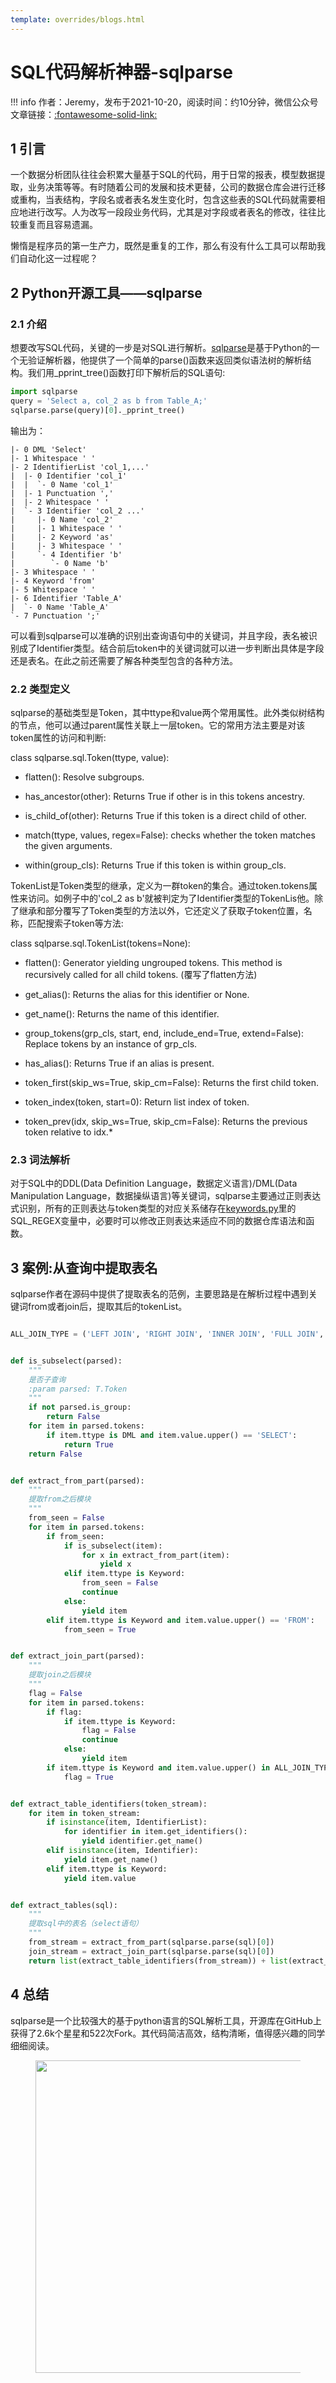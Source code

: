 ```yaml
---
template: overrides/blogs.html
---
```


# SQL代码解析神器-sqlparse

!!! info
    作者：Jeremy，发布于2021-10-20，阅读时间：约10分钟，微信公众号文章链接：[:fontawesome-solid-link:]()

## 1 引言

一个数据分析团队往往会积累大量基于SQL的代码，用于日常的报表，模型数据提取，业务决策等等。有时随着公司的发展和技术更替，公司的数据仓库会进行迁移或重构，当表结构，字段名或者表名发生变化时，包含这些表的SQL代码就需要相应地进行改写。人为改写一段段业务代码，尤其是对字段或者表名的修改，往往比较重复而且容易遗漏。

懒惰是程序员的第一生产力，既然是重复的工作，那么有没有什么工具可以帮助我们自动化这一过程呢？


## 2 Python开源工具——sqlparse 

### 2.1 介绍

想要改写SQL代码，关键的一步是对SQL进行解析。[sqlparse](https://sqlparse.readthedocs.io/en/latest/intro/)是基于Python的一个无验证解析器，他提供了一个简单的parse()函数来返回类似语法树的解析结构。我们用_pprint_tree()函数打印下解析后的SQL语句:

``` Python
import sqlparse 
query = 'Select a, col_2 as b from Table_A;'
sqlparse.parse(query)[0]._pprint_tree()
```

输出为：

```
|- 0 DML 'Select'
|- 1 Whitespace ' '
|- 2 IdentifierList 'col_1,...'
|  |- 0 Identifier 'col_1'
|  |  `- 0 Name 'col_1'
|  |- 1 Punctuation ','
|  |- 2 Whitespace ' '
|  `- 3 Identifier 'col_2 ...'
|     |- 0 Name 'col_2'
|     |- 1 Whitespace ' '
|     |- 2 Keyword 'as'
|     |- 3 Whitespace ' '
|     `- 4 Identifier 'b'
|        `- 0 Name 'b'
|- 3 Whitespace ' '
|- 4 Keyword 'from'
|- 5 Whitespace ' '
|- 6 Identifier 'Table_A'
|  `- 0 Name 'Table_A'
`- 7 Punctuation ';'
```

可以看到sqlparse可以准确的识别出查询语句中的关键词，并且字段，表名被识别成了Identifier类型。结合前后token中的关键词就可以进一步判断出具体是字段还是表名。在此之前还需要了解各种类型包含的各种方法。

### 2.2 类型定义

sqlparse的基础类型是Token，其中ttype和value两个常用属性。此外类似树结构的节点，他可以通过parent属性关联上一层token。它的常用方法主要是对该token属性的访问和判断:

class sqlparse.sql.Token(ttype, value):

* flatten(): Resolve subgroups.

* has_ancestor(other): Returns True if other is in this tokens ancestry.

* is_child_of(other): Returns True if this token is a direct child of other.

* match(ttype, values, regex=False): checks whether the token matches the given arguments.

* within(group_cls): Returns True if this token is within group_cls.

TokenList是Token类型的继承，定义为一群token的集合。通过token.tokens属性来访问。如例子中的'col_2 as b'就被判定为了Identifier类型的TokenLis他。除了继承和部分覆写了Token类型的方法以外，它还定义了获取子token位置，名称，匹配搜索子token等方法:

class sqlparse.sql.TokenList(tokens=None):

* flatten(): Generator yielding ungrouped tokens. This method is recursively called for all child tokens. (覆写了flatten方法)

* get_alias(): Returns the alias for this identifier or None.

* get_name(): Returns the name of this identifier.

* group_tokens(grp_cls, start, end, include_end=True, extend=False): Replace tokens by an instance of grp_cls.

* has_alias(): Returns True if an alias is present.

* token_first(skip_ws=True, skip_cm=False): Returns the first child token.

* token_index(token, start=0): Return list index of token.

* token_prev(idx, skip_ws=True, skip_cm=False): Returns the previous token relative to idx.*


### 2.3 词法解析

对于SQL中的DDL(Data Definition Language，数据定义语言)/DML(Data Manipulation Language，数据操纵语言)等关键词，sqlparse主要通过正则表达式识别，所有的正则表达与token类型的对应关系储存在[keywords.py](https://github.com/andialbrecht/sqlparse/blob/master/sqlparse/keywords.py)里的SQL_REGEX变量中，必要时可以修改正则表达来适应不同的数据仓库语法和函数。

## 3 案例:从查询中提取表名

sqlparse作者在源码中提供了提取表名的范例，主要思路是在解析过程中遇到关键词from或者join后，提取其后的tokenList。

``` python 

ALL_JOIN_TYPE = ('LEFT JOIN', 'RIGHT JOIN', 'INNER JOIN', 'FULL JOIN', 'LEFT OUTER JOIN', 'FULL OUTER JOIN')


def is_subselect(parsed):
    """
    是否子查询
    :param parsed: T.Token
    """
    if not parsed.is_group:
        return False
    for item in parsed.tokens:
        if item.ttype is DML and item.value.upper() == 'SELECT':
            return True
    return False


def extract_from_part(parsed):
    """
    提取from之后模块
    """
    from_seen = False
    for item in parsed.tokens:
        if from_seen:
            if is_subselect(item):
                for x in extract_from_part(item):
                    yield x
            elif item.ttype is Keyword:
                from_seen = False
                continue
            else:
                yield item
        elif item.ttype is Keyword and item.value.upper() == 'FROM':
            from_seen = True


def extract_join_part(parsed):
    """
    提取join之后模块
    """
    flag = False
    for item in parsed.tokens:
        if flag:
            if item.ttype is Keyword:
                flag = False
                continue
            else:
                yield item
        if item.ttype is Keyword and item.value.upper() in ALL_JOIN_TYPE:
            flag = True


def extract_table_identifiers(token_stream):
    for item in token_stream:
        if isinstance(item, IdentifierList):
            for identifier in item.get_identifiers():
                yield identifier.get_name()
        elif isinstance(item, Identifier):
            yield item.get_name()
        elif item.ttype is Keyword:
            yield item.value


def extract_tables(sql):
    """
    提取sql中的表名（select语句）
    """
    from_stream = extract_from_part(sqlparse.parse(sql)[0])
    join_stream = extract_join_part(sqlparse.parse(sql)[0])
    return list(extract_table_identifiers(from_stream)) + list(extract_table_identifiers(join_stream))
```

## 4 总结

sqlparse是一个比较强大的基于python语言的SQL解析工具，开源库在GitHub上获得了2.6k个星星和522次Fork。其代码简洁高效，结构清晰，值得感兴趣的同学细细阅读。

<figure>
  <img src="https://cdn.jsdelivr.net/gh/BulletTech2021/Pics/2021-6-14/1623639526512-1080P%20(Full%20HD)%20-%20Tail%20Pic.png" width="500" />
</figure>
